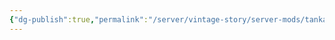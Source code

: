 ```yaml
---
{"dg-publish":true,"permalink":"/server/vintage-story/server-mods/tankards-and-goblets/","tags":["vs-up-to-date"],"noteIcon":""}
---
```


